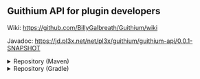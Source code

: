 ## Guithium API for plugin developers

Wiki: https://github.com/BillyGalbreath/Guithium/wiki

Javadoc: https://jd.pl3x.net/net/pl3x/guithium/guithium-api/0.0.1-SNAPSHOT

<details>

<summary>Repository (Maven)</summary>

```xml

<project>
    <repository>
        <id>pl3x-repo</id>
        <url>https://repo.pl3x.net/public/</url>
    </repository>
    <dependency>
        <groupId>net.pl3x.guithium</groupId>
        <artifactId>guithium-api</artifactId>
        <version>0.0.1-SNAPSHOT</version>
        <scope>provided</scope>
    </dependency>
</project>
```

</details>

<details>

<summary>Repository (Gradle)</summary>

```groovy
repositories {
    maven { url = 'https://repo.pl3x.net/public/' }
}

dependencies {
    compileOnly 'net.pl3x.guithium:guithium-api:0.0.1-SNAPSHOT'
}
```

</details>

